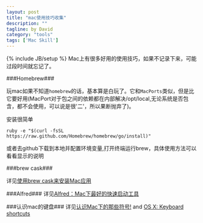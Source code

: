 ```yaml
---
layout: post
title: "mac使用技巧收集"
description: ""
tagline: by David
category: "tools"
tags: ['Mac Skill']
---
```

{% include JB/setup %}
Mac上有很多好用的使用技巧，如果不记录下来，可能过段时间就忘记了。

<!--more-->

###Homebrew###

玩mac如果不知道`homebrew`的话，基本算是白玩了。它和`MacPorts`类似，但是比它要好用(MacPort对于包之间的依赖都在内部解决/opt/local,无论系统是否包含，都不会使用，可以说是很'二'，所以果断抛弃了)。    

安装很简单    

    ruby -e "$(curl -fsSL https://raw.github.com/Homebrew/homebrew/go/install)"    
    
或者去github下载到本地并配置环境变量,打开终端运行brew，具体使用方法可以看看显示的说明        


###brew cask###

详见<a href="http://blog.devtang.com/blog/2014/02/26/the-introduction-of-homebrew-and-brewcask/">使用brew cask来安装Mac应用</a>

###Alfred###
详见<a href="http://www.cnbeta.com/articles/203640.htm">Alfred：Mac下最好的快速启动工具</a>

###认识mac的键盘###
详见<a href="http://softu.cn/457">认识Mac下的那些符号!</a> and <a href="http://support.apple.com/en-us/HT201236">OS X: Keyboard shortcuts</a>
